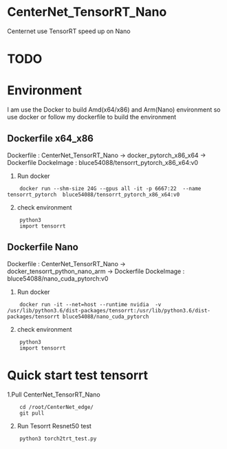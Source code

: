# CenterNet_TensorRT_Nano
Centernet use TensorRT speed up on Nano

# TODO

# Environment
I am use the Docker to build Amd(x64/x86) and Arm(Nano) environment
so use docker or follow my dockerfile to build the environment

## Dockerfile x64_x86
Dockerfile  :  CenterNet_TensorRT_Nano -> docker_pytorch_x86_x64 -> Dockerfile
DockeImage : bluce54088/tensorrt_pytorch_x86_x64:v0

1. Run docker 
```
    docker run --shm-size 24G --gpus all -it -p 6667:22  --name tensorrt_pytorch  bluce54088/tensorrt_pytorch_x86_x64:v0
```
2. check environment
```
    python3
    import tensorrt
```

## Dockerfile Nano
Dockerfile  :  CenterNet_TensorRT_Nano -> docker_tensorrt_python_nano_arm -> Dockerfile
DockeImage : bluce54088/nano_cuda_pytorch:v0

1. Run docker 
```
    docker run -it --net=host --runtime nvidia  -v /usr/lib/python3.6/dist-packages/tensorrt:/usr/lib/python3.6/dist-packages/tensorrt bluce54088/nano_cuda_pytorch
```
2. check environment
```
    python3
    import tensorrt
```

# Quick start test tensorrt 
1.Pull CenterNet_TensorRT_Nano
```
    cd /root/CenterNet_edge/
    git pull
```
2. Run Tesorrt Resnet50 test 
```
    python3 torch2trt_test.py
```

